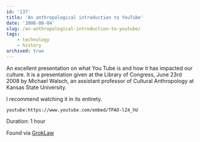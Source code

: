 ```yaml
---
id: '137'
title: 'An anthropological introduction to YouTube'
date: '2008-08-04'
slug: /an-anthropological-introduction-to-youtube/
tags:
    - technology
    - history
archived: true
---
```


An excellent presentation on what You Tube is and how it has impacted our
culture. It is a presentation given at the Library of Congress, June 23rd 2008
by Michael Walsch, an assistant professor of Cultural Anthropology at Kansas
State University.

I recommend watching it in its entirety.

`youtube:https://www.youtube.com/embed/TPAO-lZ4_hU`

Duration: 1 hour

Found via
[GrokLaw](http://www.groklaw.net/article.php?story=20080803232159314)

<!-- more -->
